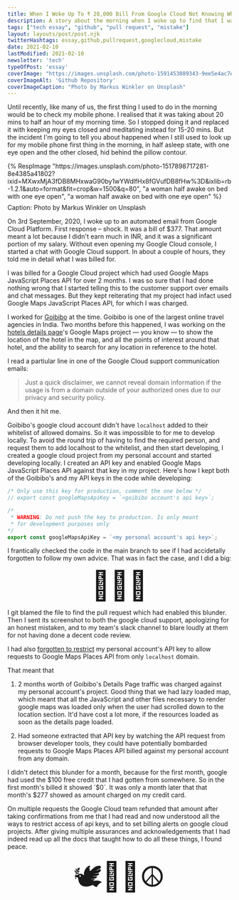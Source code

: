 ```yaml
---
title: When I Woke Up To ₹ 28,000 Bill From Google Cloud Not Knowing Why
description: A story about the morning when I woke up to find that I was charged ₹ 28,000 by Google Cloud, with no prior memory of having used anything on Google Cloud, except some firebase projects which were years old.
tags: ["tech essay", "github", "pull request", "mistake"]
layout: layouts/post/post.njk
twitterHashtags: essay,github,pullrequest,googlecloud,mistake
date: 2021-02-10
lastModified: 2021-02-10
newsletter: 'tech'
typeOfPost: 'essay'
coverImage: "https://images.unsplash.com/photo-1591453089343-9ee5e4ac7e2d?ixid=MXwxMjA3fDB8MHxwaG90by1wYWdlfHx8fGVufDB8fHw%3D&ixlib=rb-1.2.1&auto=format&fit=crop&w=1500&q=80"
coverImageAlt: 'Github Repository'
coverImageCaption: "Photo by Markus Winkler on Unsplash"
---
```


Until recently, like many of us, the first thing I used to do in the morning would be to check my mobile phone. I realised that it was taking about 20 mins to half an hour of my morning time. So I stopped doing it and replaced it with keeping my eyes closed and meditating instead for 15-20 mins. But the incident I'm going to tell you about happened when I still used to look up for my mobile phone first thing in the morning, in half asleep state, with one eye open and the other closed, hid behind the pillow contour.

<div>
{% RespImage "https://images.unsplash.com/photo-1517898717281-8e4385a41802?ixid=MXwxMjA3fDB8MHxwaG90by1wYWdlfHx8fGVufDB8fHw%3D&ixlib=rb-1.2.1&auto=format&fit=crop&w=1500&q=80", "a woman half awake on bed with one eye open", "a woman half awake on bed with one eye open" %}

<caption>
  <p class="font-size-base" style="margin: 0.5rem 0;">
    Caption: Photo by Markus Winkler on Unsplash
  </p>
</caption>

</div>

On 3rd September, 2020, I woke up to an automated email from Google Cloud Platform. First response – shock. It was a bill of $377. That amount meant a lot because I didn't earn much in INR, and it was a significant portion of my salary. Without even opening my Google Cloud console, I started a chat with Google Cloud support. In about a couple of hours, they told me in detail what I was billed for.

I was billed for a Google Cloud project which had used Google Maps JavaScript Places API for over 2 months. I was so sure that I had done nothing wrong that I started telling this to the customer support over emails and chat messages. But they kept reiterating that my project had infact used Google Maps JavaScript Places API, for which I was charged.

I worked for [Goibibo](https://goibibo.com/) at the time. Goibibo is one of the largest online travel agencies in India. Two months before this happened, I was working on the [hotels details page](https://www.goibibo.com/hotels/taj-bangalore-bengaluru-hotel-in-bengaluru-1045137713186360887/?hquery=%7B%22ci%22:%2220210212%22,%22co%22:%2220210213%22,%22r%22:%221-2-0%22,%22ibp%22:%22%22%7D&cc=IN)'s Google Maps project — you know — to show the location of the hotel in the map, and all the points of interest around that hotel, and the ability to search for any location in reference to the hotel.

I read a partiular line in one of the Google Cloud support communication emails:

> Just a quick disclaimer, we cannot reveal domain information if the usage is from a domain outside of your authorized ones due to our privacy and security policy.

And then it hit me.

Goibibo's google cloud account didn't have `localhost` added to their whitelist of allowed domains. So it was impossible to for me to develop locally. To avoid the round trip of having to find the required person, and request them to add localhost to the whitelist, and then start developing, I created a google cloud project from my personal account and started developing locally. I created an API key and enabled Google Maps JavaScript Places API against that key in my project. Here's how I kept both of the Goibibo's and my API keys in the code while developing:

```javascript
/* Only use this key for production, comment the one below */
// export const googleMapsApiKey = `<goibibo account's api key>`;

/*
 * WARNING: Do not push the key to production. Is only meant
 * for development purposes only
*/
export const googleMapsApiKey = `<my personal account's api key>`;
```

I frantically checked the code in the main branch to see if I had accidetally forgotten to follow my own advice. That was in fact the case, and I did a big:

<div style="font-size: 4rem; text-align: center;">
  🤦🏽‍♂️
</div>


I git blamed the file to find the pull request which had enabled this blunder. Then I sent its screenshot to both the google cloud support, apologizing for an honest mistaken, and to my team's slack channel to blare loudly at them for not having done a decent code review.

I had also [forgotten to restrict](https://www.youtube.com/watch?v=2_HZObVbe-g&feature=emb_title&ab_channel=GoogleMapsPlatform) my personal account's API key to allow requests to Google Maps Places API from only `localhost` domain.

That meant that

1. 2 months worth of Goibibo's Details Page traffic was charged against my personal account's project. Good thing that we had lazy loaded map, which meant that all the JavaScript and other files necessary to render google maps was loaded only when the user had scrolled down to the location section. It'd have cost a lot more, if the resources loaded as soon as the details page loaded.

2. Had someone extracted that API key by watching the API request from browser developer tools, they could have potentially bombarded requests to Google Maps Places API billed against my personal account from any domain.

I didn't detect this blunder for a month, because for the first month, google had used the $100 free credit that I had gotten from somewhere. So in the first month's billed it showed `$0`. It was only a month later that that month's $277 showed as amount charged on my credit card.

On multiple requests the Google Cloud team refunded that amount after taking confirmations from me that I had read and now understood all the ways to restrict access of api keys, and to set billing alerts on google cloud projects. After giving multiple assurances and acknowledgements that I had indeed read up all the docs that taught how to do all these things, I found peace.

<div style="font-size: 4rem; text-align: center;">
  🕊✌🏼☮️
</div>
